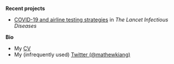 <!--
### About me
**mkiang/mkiang** is a ✨ _special_ ✨ repository because its `README.md` (this file) appears on your GitHub profile.
-->

**Recent projects**

- [COVID-19 and airline testing strategies](https://github.com/mkiang/airline_testing_strategies) in _The Lancet Infectious Diseases_

**Bio**

- My [CV](https://mathewkiang.com/assets/mkiangcv.pdf)
- My (infrequently used) [Twitter (@mathewkiang)](https://twitter.com/mathewkiang)
